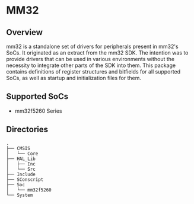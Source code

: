 # MM32

## Overview

mm32 is a standalone set of drivers for peripherals present in mm32's
SoCs. It originated as an extract from the mm32 SDK.
The intention was to provide drivers that can be used in various environments
without the necessity to integrate other parts of the SDK into them.
This package contains definitions of register structures and bitfields 
for all supported SoCs, as well as startup and initialization files for them.

## Supported SoCs

* mm32f5260 Series

## Directories

```
.
├── CMSIS
│   └── Core
├── HAL_Lib
│   ├── Inc
│   └── Src
├── Include
├── SConscript
├── Soc
│   └── mm32f5260
└── System
```

